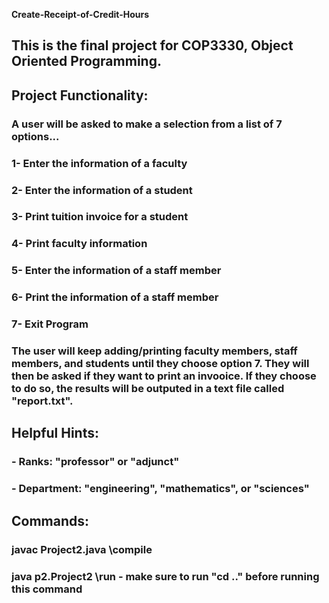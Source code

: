 **Create-Receipt-of-Credit-Hours**

## This is the final project for COP3330, Object Oriented Programming.

## Project Functionality:
### A user will be asked to make a selection from a list of 7 options...
### 1- Enter the information of a faculty
### 2- Enter the information of a student
### 3- Print tuition invoice for a student
### 4- Print faculty information
### 5- Enter the information of a staff member
### 6- Print the information of a staff member
### 7- Exit Program

### The user will keep adding/printing faculty members, staff members, and students until they choose option 7. They will then be asked if they want to print an invooice. If they choose to do so, the results will be outputed in a text file called "report.txt". 

## Helpful Hints:
### - Ranks: "professor" or "adjunct"
### - Department: "engineering", "mathematics", or "sciences"

## Commands:
### javac Project2.java \\compile
### java p2.Project2 \\run - make sure to run "cd .." before running this command
